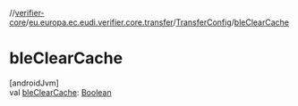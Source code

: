 //[verifier-core](../../../index.md)/[eu.europa.ec.eudi.verifier.core.transfer](../index.md)/[TransferConfig](index.md)/[bleClearCache](ble-clear-cache.md)

# bleClearCache

[androidJvm]\
val [bleClearCache](ble-clear-cache.md): [Boolean](https://kotlinlang.org/api/latest/jvm/stdlib/kotlin-stdlib/kotlin/-boolean/index.html)
